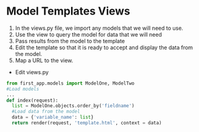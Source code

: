 # Model Templates Views
1. In the views.py file, we import any models that we will need to use.
2. Use the view to query the model for data that we will need
3. Pass results from the model to the template
4. Edit the template so that it is ready to accept and display the data from the model.
5. Map a URL to the view.

* Edit views.py
```python
from first_app.models import ModelOne, ModelTwo
#Load models
...
def index(request):
  list = ModelOne.objects.order_by('fieldname')
  #Load data from the model
  data = {'variable_name': list}
  return render(request, 'template.html', context = data)
```

